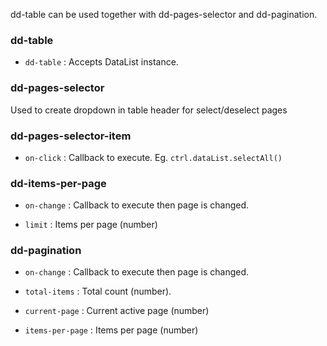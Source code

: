 dd-table can be used together with dd-pages-selector and dd-pagination.

### dd-table ###
 * `dd-table`
 	:
 	Accepts DataList instance.

### dd-pages-selector ###
Used to create dropdown in table header for select/deselect pages

### dd-pages-selector-item ###
 * `on-click`
 	:
 	Callback to execute. Eg. `ctrl.dataList.selectAll()`

### dd-items-per-page ###
 * `on-change`
 	:
 	Callback to execute then page is changed.

 * `limit`
 	:
 	Items per page (number)

### dd-pagination ###
 * `on-change`
 	:
 	Callback to execute then page is changed.

 * `total-items`
 	:
	 Total count (number).

 * `current-page`
 	:
 	Current active page (number)

 * `items-per-page`
 	:
 	Items per page (number)

	 
